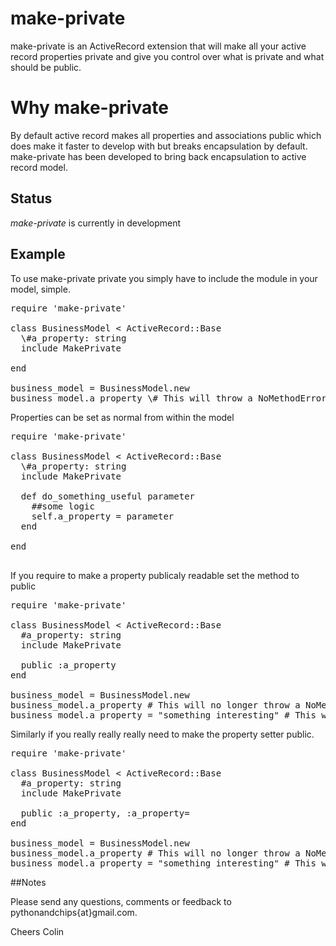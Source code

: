 # make-private


make-private is an ActiveRecord extension that will make all your active record properties private and give you control over what is private and what should be public.

# Why make-private

By default active record makes all properties and associations public which does make it faster to develop with but breaks encapsulation by default. make-private has been developed to bring back encapsulation to active record model.


## Status
_make-private_ is currently in development

## Example

To use make-private private you simply have to include the module in your model, simple.

<pre>
require 'make-private'

class BusinessModel < ActiveRecord::Base
  \#a_property: string
  include MakePrivate

end

business_model = BusinessModel.new
business_model.a_property \# This will throw a NoMethodError exception
</pre>

Properties can be set as normal from within the model
<pre>
require 'make-private'

class BusinessModel < ActiveRecord::Base
  \#a_property: string
  include MakePrivate

  def do_something_useful parameter
    ##some logic
    self.a_property = parameter
  end

end

</pre>

If you require to make a property publicaly readable set the method to public
<pre>
require 'make-private'

class BusinessModel < ActiveRecord::Base
  #a_property: string
  include MakePrivate

  public :a_property
end

business_model = BusinessModel.new
business_model.a_property # This will no longer throw a NoMethodError exception
business_model.a_property = "something interesting" # This will still throw a NoMethodError exception
</pre>

Similarly if you really really really need to make the property setter public.
<pre>
require 'make-private'

class BusinessModel < ActiveRecord::Base
  #a_property: string
  include MakePrivate

  public :a_property, :a_property=
end

business_model = BusinessModel.new
business_model.a_property # This will no longer throw a NoMethodError exception
business_model.a_property = "something interesting" # This will not throw a NoMethodError exception
</pre>

##Notes

Please send any questions, comments or feedback to pythonandchips{at}gmail.com.

Cheers
Colin
